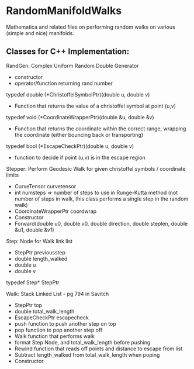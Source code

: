 # RandomManifoldWalks
Mathematica and related files on performing random walks on various (simple and nice) manifolds.

## Classes for C++ Implementation:

RandGen: Complex Uniform Random Double Generator
 - constructor
 - operator/function returning rand number

typedef double (*ChristoffelSymbolPtr)(double u, double v)
 - Function that returns the value of a christoffel symbol at point (u,v)

typedef void (*CoordinateWrapperPtr)(double &u, double &v)
 - Function that returns the coordinate within the correct range, wrapping the coordinate (either bouncing back or transporting)
 
typedef bool (*EscapeCheckPtr)(double u, double v)
 - function to decide if point (u,v) is in the escape region

Stepper: Perform Geodesic Walk for given christoffel symbols / coordinate limits
 - CurveTensor curvetensor
 - int numsteps ⇒ number of steps to use in Runge-Kutta method (not number of steps in walk, this class performs a single step in the random walk)
 - CoordinateWrapperPtr coordwrap
 - Constructor
 - Forward(double u0, double v0, double direction, double steplen, double &u1, double &v1)

Step: Node for Walk link list
 - StepPtr previousstep
 - double length_walked
 - double u
 - double v

typedef Step* StepPtr

Walk: Stack Linked List - pg 794 in Savitch
 - StepPtr top
 - double total_walk_length
 - EscapeCheckPtr escapecheck
 - push function to push another step on top
 - pop function to pop another step off
 - Walk function that performs walk 
 - format Step Node, and total_walk_length before pushing
 - Rewind function that reads off points and distance to escape from list
 - Subtract length_walked from total_walk_length when poping
 - Constructor

